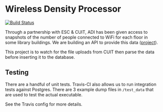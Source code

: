 
# Wireless Density Processor

[![Build Status](https://travis-ci.org/adicu/wireless_data_processor.svg)](https://travis-ci.org/adicu/wireless_data_processor)

Through a partnership with ESC & CUIT, ADI has been given access to snapshots of the number of people connected to WiFi for each floor in some library buildings.
We are building an API to provide this data ([project](github.com/adicu/density)).

This project is to watch for the file uploads from CUIT then parse the data before inserting it to the database.




## Testing

There are a handful of unit tests.
Travis-CI also allows us to run integration tests against Postgres.
There are 3 example dump files in `/test_data` that are used to test the actual executable.

See the Travis config for more details.




